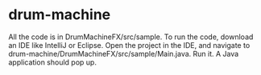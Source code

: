 # drum-machine

All the code is in DrumMachineFX/src/sample. To run the code, download an IDE like IntelliJ or Eclipse. Open the project in the IDE, and navigate to
drum-machine/DrumMachineFX/src/sample/Main.java. Run it. A Java application should pop up.
